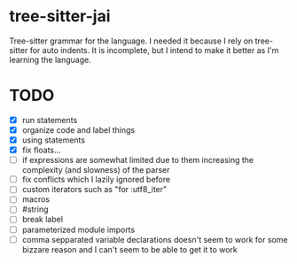 # tree-sitter-jai
Tree-sitter grammar for the language. I needed it because I rely on tree-sitter for
auto indents. It is incomplete, but I intend to make it better as I'm learning the
language.

# TODO
- [x] run statements
- [x] organize code and label things
- [x] using statements
- [x] fix floats...
- [ ] if expressions are somewhat limited due to them increasing the complexity (and slowness) of the parser
- [ ] fix conflicts which I lazily ignored before
- [ ] custom iterators such as "for :utf8_iter"
- [ ] macros
- [ ] #string
- [ ] break label
- [ ] parameterized module imports
- [ ] comma sepparated variable declarations doesn't seem to work for some bizzare reason and I can't seem to be able to get it to work
